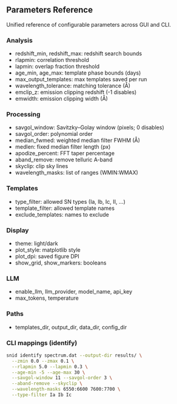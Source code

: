 ## Parameters Reference

Unified reference of configurable parameters across GUI and CLI.

### Analysis
- redshift_min, redshift_max: redshift search bounds
- rlapmin: correlation threshold
- lapmin: overlap fraction threshold
- age_min, age_max: template phase bounds (days)
- max_output_templates: max templates saved per run
- wavelength_tolerance: matching tolerance (Å)
- emclip_z: emission clipping redshift (-1 disables)
- emwidth: emission clipping width (Å)

### Processing
- savgol_window: Savitzky–Golay window (pixels; 0 disables)
- savgol_order: polynomial order
- median_fwmed: weighted median filter FWHM (Å)
- medlen: fixed median filter length (px)
- apodize_percent: FFT taper percentage
- aband_remove: remove telluric A-band
- skyclip: clip sky lines
- wavelength_masks: list of ranges (WMIN:WMAX)

### Templates
- type_filter: allowed SN types (Ia, Ib, Ic, II, …)
- template_filter: allowed template names
- exclude_templates: names to exclude

### Display
- theme: light/dark
- plot_style: matplotlib style
- plot_dpi: saved figure DPI
- show_grid, show_markers: booleans

### LLM
- enable_llm, llm_provider, model_name, api_key
- max_tokens, temperature

### Paths
- templates_dir, output_dir, data_dir, config_dir

### CLI mappings (identify)
```bash
snid identify spectrum.dat --output-dir results/ \
  --zmin 0.0 --zmax 0.1 \
  --rlapmin 5.0 --lapmin 0.3 \
  --age-min -5 --age-max 30 \
  --savgol-window 11 --savgol-order 3 \
  --aband-remove --skyclip \
  --wavelength-masks 6550:6600 7600:7700 \
  --type-filter Ia Ib Ic
```


